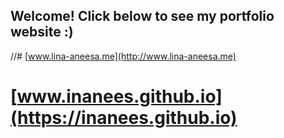 ## Welcome! Click below to see my portfolio website :)
//# [www.lina-aneesa.me](http://www.lina-aneesa.me)
# [www.inanees.github.io](https://inanees.github.io)
